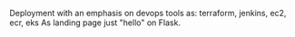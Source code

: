 Deployment with an emphasis on devops tools as: terraform, jenkins, ec2, ecr, eks
As landing page just "hello" on Flask.
